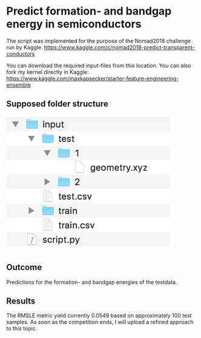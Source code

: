 # Predict formation- and bandgap energy in semiconductors

The script was implemented for the purpose of the Nomad2018 challenge run by Kaggle.
https://www.kaggle.com/c/nomad2018-predict-transparent-conductors

You can download the required input-files from this location.
You can also fork my kernel directly in Kaggle:
https://www.kaggle.com/maxkapsecker/starter-feature-engineering-ensemble

## Supposed folder structure
![alt text](https://github.com/NumericalMax/Energy-Prediction-Semiconductor/blob/master/folder_structure.png)

## Outcome
Predictions for the formation- and bandgap energies of the testdata.

## Results
The RMSLE metric yield currently 0.0549 based on approximately 100 test samples. As soon as the competition ends, I will upload a refined approach to this topic.
